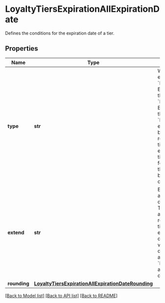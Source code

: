 # LoyaltyTiersExpirationAllExpirationDate

Defines the conditions for the expiration date of a tier.

## Properties

Name | Type | Description | Notes
------------ | ------------- | ------------- | -------------
**type** | **str** | What triggers the tier to expire for a customer.     &#x60;END_OF_PERIOD&#x60;: Expire tier at the end of the period.     &#x60;END_OF_NEXT_PERIOD&#x60;:  Expire tier at the end of the next period.   &#x60;BALANCE_DROP&#x60;: Tier expires when the points balance drops below the required range of the tier.   &#x60;CUSTOM&#x60;: Tier expires after a certain time period passes following the instance the points balance drops below the required range of the tier. | [optional] 
**extend** | **str** | Extend the expiration by adding extra months or days in ISO 8601 format. The tier will remain active even though it reaches its expiration time period. For example, a tier with a duration of &#x60;P3M&#x60; will be valid for an additional duration of 3 months and a tier with a duration of &#x60;P1D&#x60; will be valid for an additional duration of 1 day. | [optional] 
**rounding** | [**LoyaltyTiersExpirationAllExpirationDateRounding**](LoyaltyTiersExpirationAllExpirationDateRounding.md) |  | [optional] 

[[Back to Model list]](../README.md#documentation-for-models) [[Back to API list]](../README.md#documentation-for-api-endpoints) [[Back to README]](../README.md)


